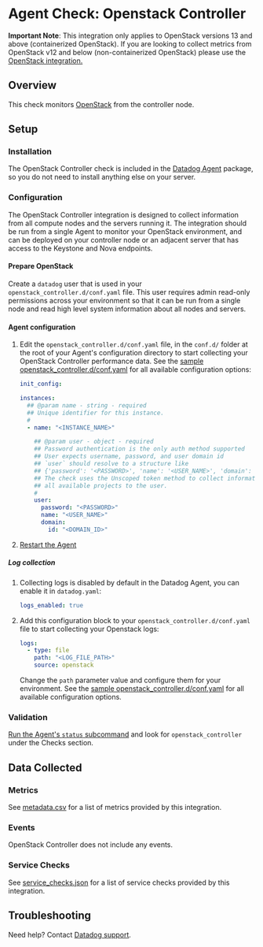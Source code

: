# Agent Check: Openstack Controller

<div class="alert alert-warning">
<b>Important Note</b>: This integration only applies to OpenStack versions 13 and above (containerized OpenStack). If you are looking to collect metrics from OpenStack v12 and below (non-containerized OpenStack) please use the <a href="https://docs.datadoghq.com/integrations/openstack/">OpenStack integration.</a>
</div>

## Overview

This check monitors [OpenStack][1] from the controller node.

## Setup

### Installation

The OpenStack Controller check is included in the [Datadog Agent][8] package, so you do not need to install anything else on your server.

### Configuration

The OpenStack Controller integration is designed to collect information from all compute nodes and the servers running it. The integration should be run from a single Agent to monitor your OpenStack environment, and can be deployed on your controller node or an adjacent server that has access to the Keystone and Nova endpoints.

#### Prepare OpenStack

Create a `datadog` user that is used in your `openstack_controller.d/conf.yaml` file. This user requires admin read-only permissions across your environment so that it can be run from a single node and read high level system information about all nodes and servers.

#### Agent configuration

1. Edit the `openstack_controller.d/conf.yaml` file, in the `conf.d/` folder at the root of your Agent's configuration directory to start collecting your OpenStack Controller performance data. See the [sample openstack_controller.d/conf.yaml][2] for all available configuration options:

   ```yaml
   init_config:

   instances:
     ## @param name - string - required
     ## Unique identifier for this instance.
     #
     - name: "<INSTANCE_NAME>"

       ## @param user - object - required
       ## Password authentication is the only auth method supported
       ## User expects username, password, and user domain id
       ## `user` should resolve to a structure like
       ## {'password': '<PASSWORD>', 'name': '<USER_NAME>', 'domain': {'id': '<DOMAIN_ID>'}}
       ## The check uses the Unscoped token method to collect information about
       ## all available projects to the user.
       #
       user:
         password: "<PASSWORD>"
         name: "<USER_NAME>"
         domain:
           id: "<DOMAIN_ID>"
   ```

2. [Restart the Agent][3]

##### Log collection

1. Collecting logs is disabled by default in the Datadog Agent, you can enable it in `datadog.yaml`:

   ```yaml
   logs_enabled: true
   ```

2. Add this configuration block to your `openstack_controller.d/conf.yaml` file to start collecting your Openstack logs:

   ```yaml
   logs:
     - type: file
       path: "<LOG_FILE_PATH>"
       source: openstack
   ```

    Change the `path` parameter value and configure them for your environment. See the [sample openstack_controller.d/conf.yaml][2] for all available configuration options.
   

### Validation

[Run the Agent's `status` subcommand][4] and look for `openstack_controller` under the Checks section.

## Data Collected

### Metrics

See [metadata.csv][5] for a list of metrics provided by this integration.

### Events

OpenStack Controller does not include any events.

### Service Checks

See [service_checks.json][6] for a list of service checks provided by this integration.

## Troubleshooting

Need help? Contact [Datadog support][7].


[1]: https://www.openstack.org
[2]: https://github.com/DataDog/integrations-core/blob/master/openstack_controller/datadog_checks/openstack_controller/data/conf.yaml.example
[3]: https://docs.datadoghq.com/agent/guide/agent-commands/#start-stop-and-restart-the-agent
[4]: https://docs.datadoghq.com/agent/guide/agent-commands/#agent-status-and-information
[5]: https://github.com/DataDog/integrations-core/blob/master/openstack_controller/metadata.csv
[6]: https://github.com/DataDog/integrations-core/blob/master/openstack_controller/assets/service_checks.json
[7]: https://docs.datadoghq.com/help/
[8]: https://app.datadoghq.com/account/settings#agent